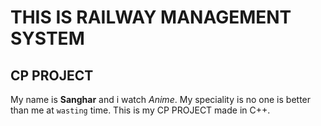 # THIS IS RAILWAY MANAGEMENT SYSTEM

## CP PROJECT

My name is **Sanghar** and i watch *Anime*.
My speciality is no one is better than me at `wasting` time. 
This is my CP PROJECT made in C++.
